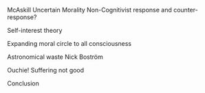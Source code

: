 
McAskill Uncertain Morality
Non-Cognitivist response and counter-response?

Self-interest theory

Expanding moral circle to all consciousness

Astronomical waste Nick Boström

Ouchie! Suffering not good

Conclusion